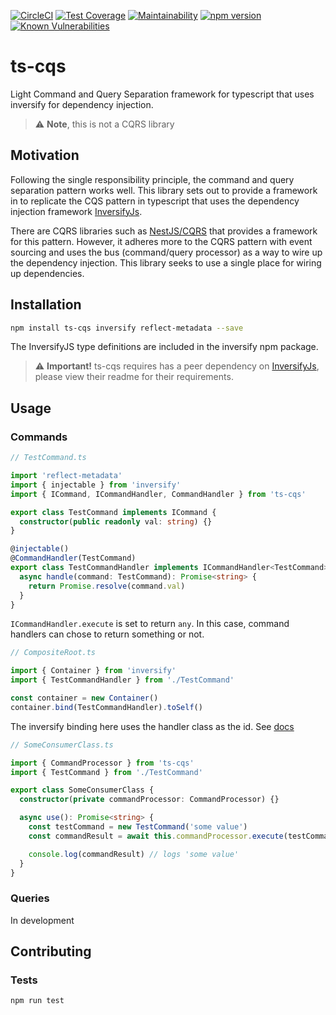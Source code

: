 [![CircleCI](https://circleci.com/gh/shawnmclean/ts-cqs.svg?style=svg)](https://circleci.com/gh/shawnmclean/ts-cqs)
[![Test Coverage](https://api.codeclimate.com/v1/badges/a072ff400fbfd20fab21/test_coverage)](https://codeclimate.com/github/shawnmclean/ts-cqs/test_coverage)
[![Maintainability](https://api.codeclimate.com/v1/badges/a072ff400fbfd20fab21/maintainability)](https://codeclimate.com/github/shawnmclean/ts-cqs/maintainability)
[![npm version](https://badge.fury.io/js/ts-cqs.svg)](https://badge.fury.io/js/ts-cqs)
[![Known Vulnerabilities](https://snyk.io/test/github/shawnmclean/ts-cqs/badge.svg?targetFile=package.json)](https://snyk.io/test/github/shawnmclean/ts-cqs?targetFile=package.json)

# ts-cqs

Light Command and Query Separation framework for typescript that uses inversify for dependency injection.

> :warning: **Note**, this is not a CQRS library

## Motivation

Following the single responsibility principle, the command and query separation pattern works well. This library sets out to provide a framework in to replicate the CQS pattern in typescript that uses the dependency injection framework [InversifyJs](https://github.com/inversify/InversifyJS).

There are CQRS libraries such as [NestJS/CQRS](https://github.com/nestjs/cqrs) that provides a framework for this pattern. However, it adheres more to the CQRS pattern with event sourcing and uses the bus (command/query processor) as a way to wire up the dependency injection. This library seeks to use a single place for wiring up dependencies.

## Installation

```sh
npm install ts-cqs inversify reflect-metadata --save
```

The InversifyJS type definitions are included in the inversify npm package.

> :warning: **Important!** ts-cqs requires has a peer dependency on [InversifyJs](https://github.com/inversify/InversifyJS), please view their readme for their requirements.

## Usage

### Commands

```typescript
// TestCommand.ts

import 'reflect-metadata'
import { injectable } from 'inversify'
import { ICommand, ICommandHandler, CommandHandler } from 'ts-cqs'

export class TestCommand implements ICommand {
  constructor(public readonly val: string) {}
}

@injectable()
@CommandHandler(TestCommand)
export class TestCommandHandler implements ICommandHandler<TestCommand> {
  async handle(command: TestCommand): Promise<string> {
    return Promise.resolve(command.val)
  }
}
```

`ICommandHandler.execute` is set to return `any`. In this case, command handlers can chose to return something or not.

```typescript
// CompositeRoot.ts

import { Container } from 'inversify'
import { TestCommandHandler } from './TestCommand'

const container = new Container()
container.bind(TestCommandHandler).toSelf()
```

The inversify binding here uses the handler class as the id. See [docs](https://github.com/inversify/InversifyJS/blob/master/wiki/classes_as_id.md)

```typescript
// SomeConsumerClass.ts

import { CommandProcessor } from 'ts-cqs'
import { TestCommand } from './TestCommand'

export class SomeConsumerClass {
  constructor(private commandProcessor: CommandProcessor) {}

  async use(): Promise<string> {
    const testCommand = new TestCommand('some value')
    const commandResult = await this.commandProcessor.execute(testCommand)

    console.log(commandResult) // logs 'some value'
  }
}
```

### Queries

In development

## Contributing

### Tests

```sh
npm run test
```
